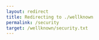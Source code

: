 ```yaml
---
layout: redirect
title: Redirecting to ./wellknown
permalink: /security
target: /wellknown/security.txt
---
```

